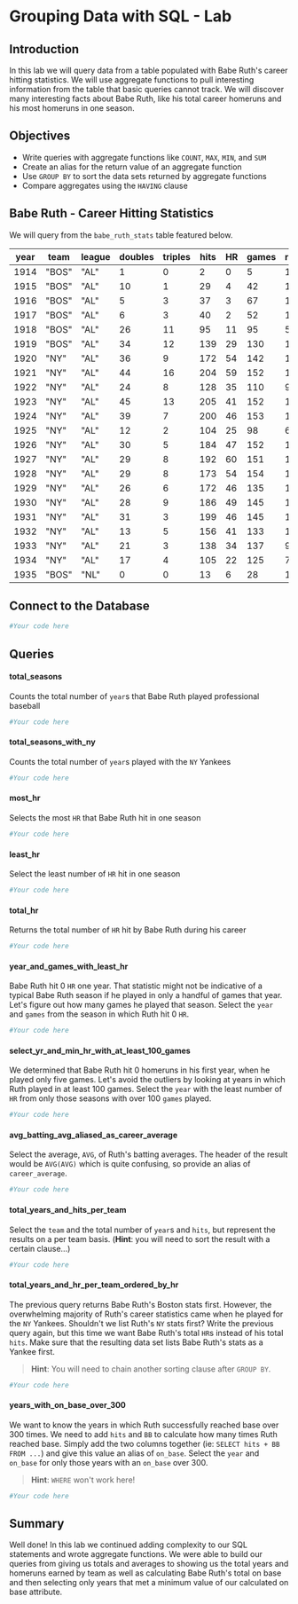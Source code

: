 
# Grouping Data with SQL - Lab

## Introduction

In this lab we will query data from a table populated with Babe Ruth's career hitting statistics.  We will use aggregate functions to pull interesting information from the table that basic queries cannot track.  We will discover many interesting facts about Babe Ruth, like his total career homeruns and his most homeruns in one season.

## Objectives

* Write queries with aggregate functions like `COUNT`, `MAX`, `MIN`, and `SUM`
* Create an alias for the return value of an aggregate function
* Use `GROUP BY` to sort the data sets returned by aggregate functions
* Compare aggregates using the `HAVING` clause

## Babe Ruth - Career Hitting Statistics


We will query from the `babe_ruth_stats` table featured below.

year|team |league|doubles|triples|hits|HR|games|runs|RBI|at_bats|BB |SB|SO|AVG
----|-----|------|-------|-------|----|--|-----|----|---|-------|---|--|--|------
1914|"BOS"|"AL"  |1      |0      |2   |0 |5    |1   |2  |10     |0  |0 |4 |0.2
1915|"BOS"|"AL"  |10     |1      |29  |4 |42   |16  |21 |92     |9  |0 |23|0.315
1916|"BOS"|"AL"  |5      |3      |37  |3 |67   |18  |15 |136    |10 |0 |23|0.272
1917|"BOS"|"AL"  |6      |3      |40  |2 |52   |14  |12 |123    |12 |0 |18|0.325
1918|"BOS"|"AL"  |26     |11     |95  |11|95   |50  |66 |317    |58 |6 |58|0.3
1919|"BOS"|"AL"  |34     |12     |139 |29|130  |103 |114|432    |101|7 |58|0.322
1920|"NY" |"AL"  |36     |9      |172 |54|142  |158 |137|458    |150|14|80|0.376
1921|"NY" |"AL"  |44     |16     |204 |59|152  |177 |171|540    |145|17|81|0.378
1922|"NY" |"AL"  |24     |8      |128 |35|110  |94  |99 |406    |84 |2 |80|0.315
1923|"NY" |"AL"  |45     |13     |205 |41|152  |151 |131|522    |170|17|93|0.393
1924|"NY" |"AL"  |39     |7      |200 |46|153  |143 |121|529    |142|9 |81|0.378
1925|"NY" |"AL"  |12     |2      |104 |25|98   |61  |66 |359    |59 |2 |68|0.29
1926|"NY" |"AL"  |30     |5      |184 |47|152  |139 |146|495    |144|11|76|0.372
1927|"NY" |"AL"  |29     |8      |192 |60|151  |158 |164|540    |137|7 |89|0.356
1928|"NY" |"AL"  |29     |8      |173 |54|154  |163 |142|536    |137|4 |87|0.323
1929|"NY" |"AL"  |26     |6      |172 |46|135  |121 |154|499    |72 |5 |60|0.345
1930|"NY" |"AL"  |28     |9      |186 |49|145  |150 |153|518    |136|10|61|0.359
1931|"NY" |"AL"  |31     |3      |199 |46|145  |149 |163|534    |128|5 |51|0.373
1932|"NY" |"AL"  |13     |5      |156 |41|133  |120 |137|457    |130|2 |62|0.341
1933|"NY" |"AL"  |21     |3      |138 |34|137  |97  |103|459    |114|4 |90|0.301
1934|"NY" |"AL"  |17     |4      |105 |22|125  |78  |84 |365    |104|1 |63|0.288
1935|"BOS"|"NL"  |0      |0      |13  |6 |28   |13  |12 |72     |20 |0 |24|0.181

## Connect to the Database


```python
#Your code here
```

## Queries

#### total_seasons
Counts the total number of `year`s that Babe Ruth played professional baseball


```python
#Your code here
```

#### total_seasons_with_ny
Counts the total number of `year`s played with the `NY` Yankees


```python
#Your code here
```

#### most_hr
Selects the most `HR` that Babe Ruth hit in one season


```python
#Your code here
```

#### least_hr
Select the least number of `HR` hit in one season


```python
#Your code here
```

#### total_hr
Returns the total number of `HR` hit by Babe Ruth during his career


```python
#Your code here
```


#### year_and_games_with_least_hr
Babe Ruth hit 0 `HR` one year.  That statistic might not be indicative of a typical Babe Ruth season if he played in only a handful of games that year.  Let's figure out how many games he played that season.  Select the `year` and `games` from the season in which Ruth hit 0 `HR`.


```python
#Your code here
```

#### select_yr_and_min_hr_with_at_least_100_games
We determined that Babe Ruth hit 0 homeruns in his first year, when he played only five games.  Let's avoid the outliers by looking at years in which Ruth played in at least 100 games.  Select the `year` with the least number of  `HR` from only those seasons with over 100 `games` played.


```python
#Your code here
```

#### avg_batting_avg_aliased_as_career_average
Select the average, `AVG`, of Ruth's batting averages.  The header of the result would be `AVG(AVG)` which is quite confusing, so provide an alias of `career_average`.


```python
#Your code here
```

#### total_years_and_hits_per_team
Select the `team` and the total number of `year`s and `hits`, but represent the results on a per team basis.  (**Hint**: you will need to sort the result with a certain clause...)


```python
#Your code here
```

#### total_years_and_hr_per_team_ordered_by_hr
The previous query returns Babe Ruth's Boston stats first.  However, the overwhelming majority of Ruth's career statistics came when he played for the `NY` Yankees.  Shouldn't we list Ruth's `NY` stats first?  Write the previous query again, but this time we want Babe Ruth's total `HR`s instead of his total `hits`.  Make sure that the resulting data set lists Babe Ruth's stats as a Yankee first.  
> **Hint**:  You will need to chain another sorting clause after `GROUP BY`.


```python
#Your code here
```

#### years_with_on_base_over_300
We want to know the years in which Ruth successfully reached base over 300 times.  We need to add `hits` and `BB` to calculate how many times Ruth reached base.  Simply add the two columns together (ie: `SELECT hits + BB FROM ...`) and give this value an alias of `on_base`.  Select the `year` and `on_base` for only those years with an `on_base` over 300.  
> **Hint**: `WHERE` won't work here!


```python
#Your code here
```

## Summary

Well done! In this lab we continued adding complexity to our SQL statements and wrote aggregate functions. We were able to build our queries from giving us totals and averages to showing us the total years and homeruns earned by team as well as calculating Babe Ruth's total on base and then selecting only years that met a minimum value of our calculated on base attribute. 

